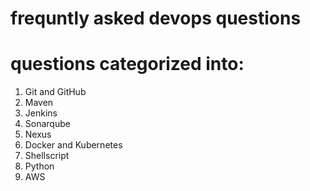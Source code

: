 # frequntly asked devops questions
# questions categorized into:
1. Git and GitHub
2. Maven
3. Jenkins
4. Sonarqube
5. Nexus
6. Docker and Kubernetes
7. Shellscript
8. Python
9. AWS

